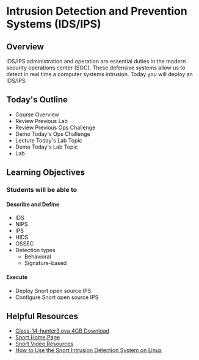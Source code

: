 # Intrusion Detection and Prevention Systems (IDS/IPS)

## Overview

IDS/IPS administration and operation are essential duties in the modern security operations center (SOC). These defensive systems allow us to detect in real time a computer systems intrusion. Today you will deploy an IDS/IPS.

## Today's Outline

- Course Overview
- Review Previous Lab
- Review Previous Ops Challenge
- Demo Today's Ops Challenge
- Lecture Today's Lab Topic
- Demo Today's Lab Topic
- Lab

## Learning Objectives

### Students will be able to

#### Describe and Define

- IDS
- NIPS
- IPS
- HIDS
- OSSEC
- Detection types
  - Behavioral
  - Signature-based

#### Execute

- Deploy Snort open source IPS
- Configure Snort open source IPS

## Helpful Resources

- [Class-14-hunter3.ova 4GB Download](https://github.com/codefellows/ops-401-cybersecurity-guide/tree/main/curriculum#downloads-table)
- [Snort Home Page](https://snort.org/)
- [Snort Video Resources](https://snort.org/resources)
- [How to Use the Snort Intrusion Detection System on Linux](https://www.cloudsavvyit.com/6424/how-to-use-the-snort-intrusion-detection-system-on-linux/)
